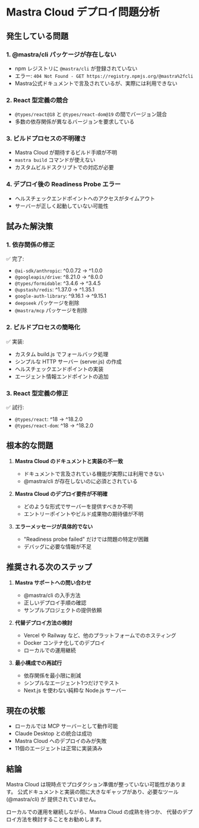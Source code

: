 # Mastra Cloud デプロイ問題分析

## 発生している問題

### 1. @mastra/cli パッケージが存在しない
- npm レジストリに `@mastra/cli` が登録されていない
- エラー: `404 Not Found - GET https://registry.npmjs.org/@mastra%2fcli`
- Mastra公式ドキュメントで言及されているが、実際には利用できない

### 2. React 型定義の競合
- `@types/react@18` と `@types/react-dom@19` の間でバージョン競合
- 多数の依存関係が異なるバージョンを要求している

### 3. ビルドプロセスの不明確さ
- Mastra Cloud が期待するビルド手順が不明
- `mastra build` コマンドが使えない
- カスタムビルドスクリプトでの対応が必要

### 4. デプロイ後の Readiness Probe エラー
- ヘルスチェックエンドポイントへのアクセスがタイムアウト
- サーバーが正しく起動していない可能性

## 試みた解決策

### 1. 依存関係の修正
✅ 完了:
- `@ai-sdk/anthropic`: ^0.0.72 → ^1.0.0
- `@googleapis/drive`: ^8.21.0 → ^8.0.0
- `@types/formidable`: ^3.4.6 → ^3.4.5
- `@upstash/redis`: ^1.37.0 → ^1.35.1
- `google-auth-library`: ^9.16.1 → ^9.15.1
- `deepseek` パッケージを削除
- `@mastra/mcp` パッケージを削除

### 2. ビルドプロセスの簡略化
✅ 実装:
- カスタム build.js でフォールバック処理
- シンプルな HTTP サーバー (server.js) の作成
- ヘルスチェックエンドポイントの実装
- エージェント情報エンドポイントの追加

### 3. React 型定義の修正
✅ 試行:
- `@types/react`: ^18 → ^18.2.0
- `@types/react-dom`: ^18 → ^18.2.0

## 根本的な問題

1. **Mastra Cloud のドキュメントと実装の不一致**
   - ドキュメントで言及されている機能が実際には利用できない
   - @mastra/cli が存在しないのに必須とされている

2. **Mastra Cloud のデプロイ要件が不明確**
   - どのような形式でサーバーを提供すべきか不明
   - エントリーポイントやビルド成果物の期待値が不明

3. **エラーメッセージが具体的でない**
   - "Readiness probe failed" だけでは問題の特定が困難
   - デバッグに必要な情報が不足

## 推奨される次のステップ

1. **Mastra サポートへの問い合わせ**
   - @mastra/cli の入手方法
   - 正しいデプロイ手順の確認
   - サンプルプロジェクトの提供依頼

2. **代替デプロイ方法の検討**
   - Vercel や Railway など、他のプラットフォームでのホスティング
   - Docker コンテナ化してのデプロイ
   - ローカルでの運用継続

3. **最小構成での再試行**
   - 依存関係を最小限に削減
   - シンプルなエージェント1つだけでテスト
   - Next.js を使わない純粋な Node.js サーバー

## 現在の状態

- ローカルでは MCP サーバーとして動作可能
- Claude Desktop との統合は成功
- Mastra Cloud へのデプロイのみが失敗
- 11個のエージェントは正常に実装済み

## 結論

Mastra Cloud は現時点でプロダクション準備が整っていない可能性があります。
公式ドキュメントと実装の間に大きなギャップがあり、必要なツール (@mastra/cli) が
提供されていません。

ローカルでの運用を継続しながら、Mastra Cloud の成熟を待つか、
代替のデプロイ方法を検討することをお勧めします。